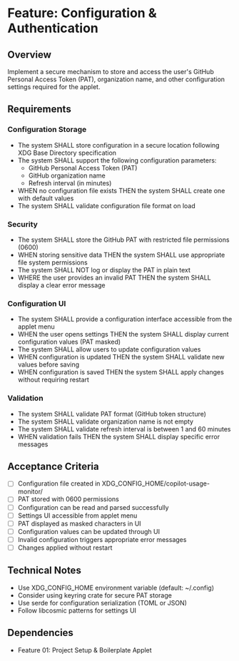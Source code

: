 # Feature: Configuration & Authentication

## Overview
Implement a secure mechanism to store and access the user's GitHub Personal Access Token (PAT), organization name, and other configuration settings required for the applet.

## Requirements

### Configuration Storage
- The system SHALL store configuration in a secure location following XDG Base Directory specification
- The system SHALL support the following configuration parameters:
  - GitHub Personal Access Token (PAT)
  - GitHub organization name
  - Refresh interval (in minutes)
- WHEN no configuration file exists THEN the system SHALL create one with default values
- The system SHALL validate configuration file format on load

### Security
- The system SHALL store the GitHub PAT with restricted file permissions (0600)
- WHEN storing sensitive data THEN the system SHALL use appropriate file system permissions
- The system SHALL NOT log or display the PAT in plain text
- WHERE the user provides an invalid PAT THEN the system SHALL display a clear error message

### Configuration UI
- The system SHALL provide a configuration interface accessible from the applet menu
- WHEN the user opens settings THEN the system SHALL display current configuration values (PAT masked)
- The system SHALL allow users to update configuration values
- WHEN configuration is updated THEN the system SHALL validate new values before saving
- WHEN configuration is saved THEN the system SHALL apply changes without requiring restart

### Validation
- The system SHALL validate PAT format (GitHub token structure)
- The system SHALL validate organization name is not empty
- The system SHALL validate refresh interval is between 1 and 60 minutes
- WHEN validation fails THEN the system SHALL display specific error messages

## Acceptance Criteria
- [ ] Configuration file created in XDG_CONFIG_HOME/copilot-usage-monitor/
- [ ] PAT stored with 0600 permissions
- [ ] Configuration can be read and parsed successfully
- [ ] Settings UI accessible from applet menu
- [ ] PAT displayed as masked characters in UI
- [ ] Configuration values can be updated through UI
- [ ] Invalid configuration triggers appropriate error messages
- [ ] Changes applied without restart

## Technical Notes
- Use XDG_CONFIG_HOME environment variable (default: ~/.config)
- Consider using keyring crate for secure PAT storage
- Use serde for configuration serialization (TOML or JSON)
- Follow libcosmic patterns for settings UI

## Dependencies
- Feature 01: Project Setup & Boilerplate Applet
